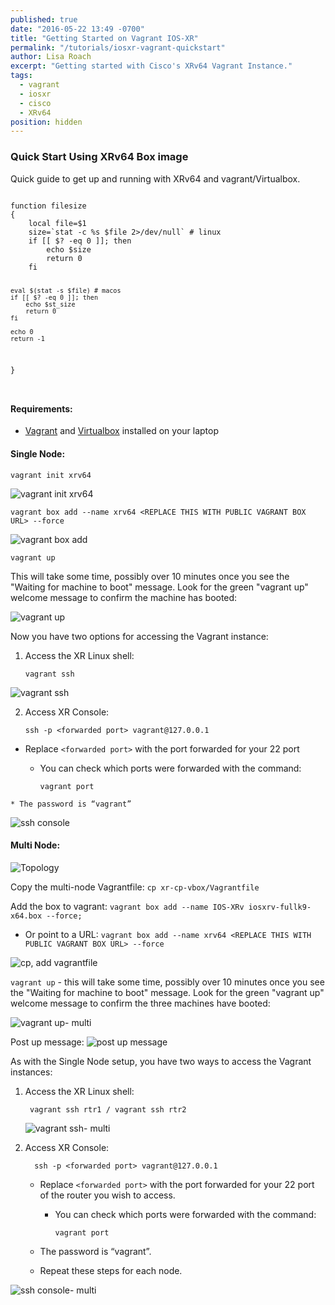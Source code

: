 ```yaml
---
published: true
date: "2016-05-22 13:49 -0700"
title: "Getting Started on Vagrant IOS-XR"
permalink: "/tutorials/iosxr-vagrant-quickstart"
author: Lisa Roach
excerpt: "Getting started with Cisco's XRv64 Vagrant Instance."
tags: 
  - vagrant
  - iosxr
  - cisco
  - XRv64
position: hidden
---
```

### Quick Start Using XRv64 Box image
Quick guide to get up and running with XRv64 and vagrant/Virtualbox.


<code>
function filesize
{
    local file=$1
    size=`stat -c %s $file 2>/dev/null` # linux
    if [[ $? -eq 0 ]]; then
        echo $size
        return 0
    fi

    eval $(stat -s $file) # macos
    if [[ $? -eq 0 ]]; then
        echo $st_size
        return 0
    fi

    echo 0
    return -1
}

</code>



#### Requirements:
- [Vagrant](https://www.vagrantup.com/) and [Virtualbox](https://www.virtualbox.org/) installed on your laptop

#### Single Node:

	vagrant init xrv64
  ![vagrant init xrv64](https://xrdocs.github.io/xrdocs-images/assets/tutorial-images/xrv64_vagrant_init.png)
   
	vagrant box add --name xrv64 <REPLACE THIS WITH PUBLIC VAGRANT BOX URL> --force
    
  ![vagrant box add](https://xrdocs.github.io/xrdocs-images/assets/tutorial-images/xrv64_vagrant_add.png)
  
	vagrant up 

This will take some time, possibly over 10 minutes once you see the "Waiting for machine to boot" message.  Look for the green "vagrant up" welcome message to confirm the machine has booted:
	
   ![vagrant up](https://xrdocs.github.io/xrdocs-images/assets/tutorial-images/xrv64_vagrant_up_s.png)
    


Now you have two options for accessing the Vagrant instance:

1. Access the XR Linux shell:
  		
       vagrant ssh

  ![vagrant ssh](https://xrdocs.github.io/xrdocs-images/assets/tutorial-images/xrv64_vagrant_ssh_s.png)

2.  Access XR Console:
 
        ssh -p <forwarded port> vagrant@127.0.0.1

   * Replace `<forwarded port>` with the port forwarded for your 22 port

      * You can check which ports were forwarded with the command:

		    vagrant port
      
    * The password is “vagrant” 
    
  ![ssh console](https://xrdocs.github.io/xrdocs-images/assets/tutorial-images/xrv64_ssh_console_s.png)

#### Multi Node:

![Topology](https://xrdocs.github.io/xrdocs-images/assets/tutorial-images/xrv64_topo_m.png)

Copy the multi-node Vagrantfile: `cp xr-cp-vbox/Vagrantfile`

Add the box to vagrant: `vagrant box add --name IOS-XRv iosxrv-fullk9-x64.box --force;`
* Or point to a URL: `vagrant box add --name xrv64 <REPLACE THIS WITH PUBLIC VAGRANT BOX URL> --force`

![cp, add vagrantfile](https://xrdocs.github.io/xrdocs-images/assets/tutorial-images/xrv64_cp_vagrantfile_m.png)


`vagrant up` - this will take some time, possibly over 10 minutes once you see the "Waiting for machine to boot" message. Look for the green "vagrant up" welcome message to confirm the three machines have booted:
	
   ![vagrant up- multi](https://xrdocs.github.io/xrdocs-images/assets/tutorial-images/xrv64_vagrant_up_m.png)
   
 Post up message:
   ![post up message](https://xrdocs.github.io/xrdocs-images/assets/tutorial-images/xrv64_post_up_m.png)


As with the Single Node setup, you have two ways to access the Vagrant instances:

1. Access the XR Linux shell:

		vagrant ssh rtr1 / vagrant ssh rtr2
        
   ![vagrant ssh- multi](https://xrdocs.github.io/xrdocs-images/assets/tutorial-images/xrv64_vagrant_ssh_1_m.png)

2. Access XR Console:

         ssh -p <forwarded port> vagrant@127.0.0.1

   * Replace `<forwarded port>` with the port forwarded for your 22 port of the router you wish to access.

      * You can check which ports were forwarded with the command:

		    vagrant port
      
    * The password is “vagrant”.

   * Repeat these steps for each node.
   
 ![ssh console- multi](https://xrdocs.github.io/xrdocs-images/assets/tutorial-images/xrv64_ssh_console_m.png)
